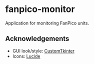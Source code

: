 # fanpico-monitor
Application for monitoring FanPico units.






## Acknowledgements

* GUI look/style: [CustomTkinter](https://github.com/TomSchimansky/CustomTkinter/)
* Icons: [Lucide](https://lucide.dev/)


